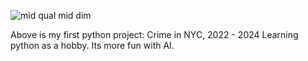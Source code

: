 
![mid qual mid dim ](https://github.com/user-attachments/assets/cb0f92cc-1c62-4ade-bc73-16184b5ecccb)


Above is my first python project: Crime in NYC, 2022 - 2024
Learning python as a hobby. Its more fun with AI.


